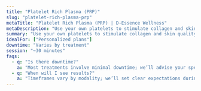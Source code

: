 ```yaml
---
title: "Platelet Rich Plasma (PRP)"
slug: "platelet-rich-plasma-prp"
metaTitle: "Platelet Rich Plasma (PRP) | D-Essence Wellness"
metaDescription: "Use your own platelets to stimulate collagen and skin quality."
summary: "Use your own platelets to stimulate collagen and skin quality."
idealFor: ["Personalized plans"]
downtime: "Varies by treatment"
session: "~30 minutes"
faqs:
  - q: "Is there downtime?"
    a: "Most treatments involve minimal downtime; we’ll advise your specific case."
  - q: "When will I see results?"
    a: "Timeframes vary by modality; we’ll set clear expectations during consultation."
---
```

